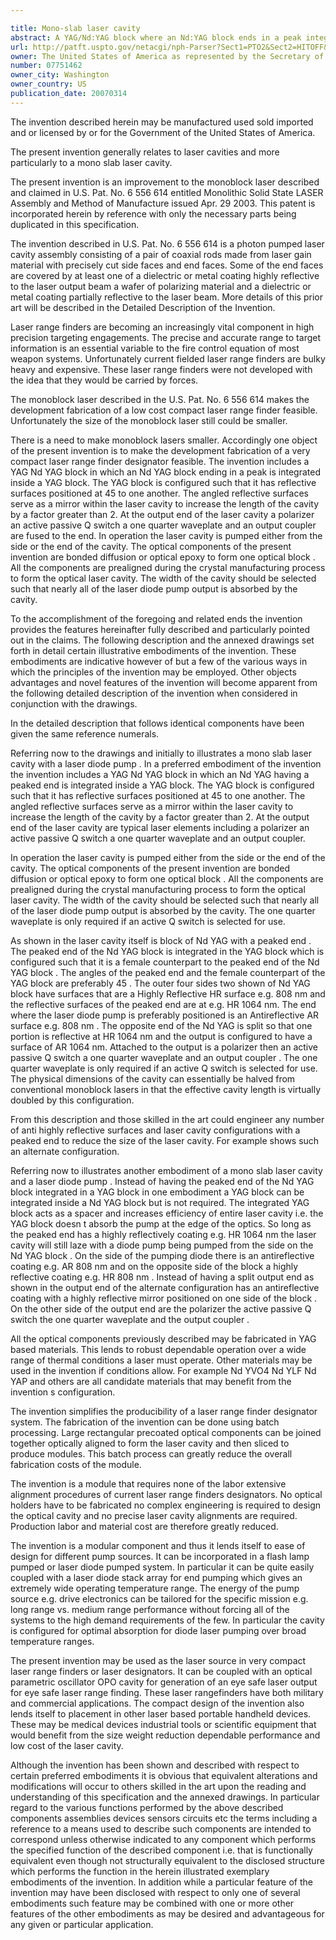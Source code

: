 ```yaml
---

title: Mono-slab laser cavity
abstract: A YAG/Nd:YAG block where an Nd:YAG block ends in a peak integrated inside a YAG block. The YAG block has reflective surfaces positioned at 45° to one another. The angled reflective surfaces serve as a “mirror” within the laser cavity to effectively increase the length of the cavity by a factor greater than 2. Fused to the output end of the laser cavity are a polarizer, an active/passive Q-switch, a one quarter waveplate and an output coupler. In operation, the laser cavity is pumped either from the side or the end of the cavity. The optical components of the present invention are bonded to form one optical ‘block’. All the components are prealigned during the crystal manufacturing process to form the optical laser cavity. The width of the cavity should be selected such that nearly all of the laser diode pump output is absorbed by the cavity.
url: http://patft.uspto.gov/netacgi/nph-Parser?Sect1=PTO2&Sect2=HITOFF&p=1&u=%2Fnetahtml%2FPTO%2Fsearch-adv.htm&r=1&f=G&l=50&d=PALL&S1=07751462&OS=07751462&RS=07751462
owner: The United States of America as represented by the Secretary of the Army
number: 07751462
owner_city: Washington
owner_country: US
publication_date: 20070314
---
```

The invention described herein may be manufactured used sold imported and or licensed by or for the Government of the United States of America.

The present invention generally relates to laser cavities and more particularly to a mono slab laser cavity.

The present invention is an improvement to the monoblock laser described and claimed in U.S. Pat. No. 6 556 614 entitled Monolithic Solid State LASER Assembly and Method of Manufacture issued Apr. 29 2003. This patent is incorporated herein by reference with only the necessary parts being duplicated in this specification.

The invention described in U.S. Pat. No. 6 556 614 is a photon pumped laser cavity assembly consisting of a pair of coaxial rods made from laser gain material with precisely cut side faces and end faces. Some of the end faces are covered by at least one of a dielectric or metal coating highly reflective to the laser output beam a wafer of polarizing material and a dielectric or metal coating partially reflective to the laser beam. More details of this prior art will be described in the Detailed Description of the Invention.

Laser range finders are becoming an increasingly vital component in high precision targeting engagements. The precise and accurate range to target information is an essential variable to the fire control equation of most weapon systems. Unfortunately current fielded laser range finders are bulky heavy and expensive. These laser range finders were not developed with the idea that they would be carried by forces.

The monoblock laser described in the U.S. Pat. No. 6 556 614 makes the development fabrication of a low cost compact laser range finder feasible. Unfortunately the size of the monoblock laser still could be smaller.

There is a need to make monoblock lasers smaller. Accordingly one object of the present invention is to make the development fabrication of a very compact laser range finder designator feasible. The invention includes a YAG Nd YAG block in which an Nd YAG block ending in a peak is integrated inside a YAG block. The YAG block is configured such that it has reflective surfaces positioned at 45 to one another. The angled reflective surfaces serve as a mirror within the laser cavity to increase the length of the cavity by a factor greater than 2. At the output end of the laser cavity a polarizer an active passive Q switch a one quarter waveplate and an output coupler are fused to the end. In operation the laser cavity is pumped either from the side or the end of the cavity. The optical components of the present invention are bonded diffusion or optical epoxy to form one optical block . All the components are prealigned during the crystal manufacturing process to form the optical laser cavity. The width of the cavity should be selected such that nearly all of the laser diode pump output is absorbed by the cavity.

To the accomplishment of the foregoing and related ends the invention provides the features hereinafter fully described and particularly pointed out in the claims. The following description and the annexed drawings set forth in detail certain illustrative embodiments of the invention. These embodiments are indicative however of but a few of the various ways in which the principles of the invention may be employed. Other objects advantages and novel features of the invention will become apparent from the following detailed description of the invention when considered in conjunction with the drawings.

In the detailed description that follows identical components have been given the same reference numerals.

Referring now to the drawings and initially to illustrates a mono slab laser cavity with a laser diode pump . In a preferred embodiment of the invention the invention includes a YAG Nd YAG block in which an Nd YAG having a peaked end is integrated inside a YAG block. The YAG block is configured such that it has reflective surfaces positioned at 45 to one another. The angled reflective surfaces serve as a mirror within the laser cavity to increase the length of the cavity by a factor greater than 2. At the output end of the laser cavity are typical laser elements including a polarizer an active passive Q switch a one quarter waveplate and an output coupler.

In operation the laser cavity is pumped either from the side or the end of the cavity. The optical components of the present invention are bonded diffusion or optical epoxy to form one optical block . All the components are prealigned during the crystal manufacturing process to form the optical laser cavity. The width of the cavity should be selected such that nearly all of the laser diode pump output is absorbed by the cavity. The one quarter waveplate is only required if an active Q switch is selected for use.

As shown in the laser cavity itself is block of Nd YAG with a peaked end . The peaked end of the Nd YAG block is integrated in the YAG block which is configured such that it is a female counterpart to the peaked end of the Nd YAG block . The angles of the peaked end and the female counterpart of the YAG block are preferably 45 . The outer four sides two shown of Nd YAG block have surfaces that are a Highly Reflective HR surface e.g. 808 nm and the reflective surfaces of the peaked end are at e.g. HR 1064 nm. The end where the laser diode pump is preferably positioned is an Antireflective AR surface e.g. 808 nm . The opposite end of the Nd YAG is split so that one portion is reflective at HR 1064 nm and the output is configured to have a surface of AR 1064 nm. Attached to the output is a polarizer then an active passive Q switch a one quarter waveplate and an output coupler . The one quarter waveplate is only required if an active Q switch is selected for use. The physical dimensions of the cavity can essentially be halved from conventional monoblock lasers in that the effective cavity length is virtually doubled by this configuration.

From this description and those skilled in the art could engineer any number of anti highly reflective surfaces and laser cavity configurations with a peaked end to reduce the size of the laser cavity. For example shows such an alternate configuration.

Referring now to illustrates another embodiment of a mono slab laser cavity and a laser diode pump . Instead of having the peaked end of the Nd YAG block integrated in a YAG block in one embodiment a YAG block can be integrated inside a Nd YAG block but is not required. The integrated YAG block acts as a spacer and increases efficiency of entire laser cavity i.e. the YAG block doesn t absorb the pump at the edge of the optics. So long as the peaked end has a highly reflectively coating e.g. HR 1064 nm the laser cavity will still laze with a diode pump being pumped from the side on the Nd YAG block . On the side of the pumping diode there is an antireflective coating e.g. AR 808 nm and on the opposite side of the block a highly reflective coating e.g. HR 808 nm . Instead of having a split output end as shown in the output end of the alternate configuration has an antireflective coating with a highly reflective mirror positioned on one side of the block . On the other side of the output end are the polarizer the active passive Q switch the one quarter waveplate and the output coupler .

All the optical components previously described may be fabricated in YAG based materials. This lends to robust dependable operation over a wide range of thermal conditions a laser must operate. Other materials may be used in the invention if conditions allow. For example Nd YVO4 Nd YLF Nd YAP and others are all candidate materials that may benefit from the invention s configuration.

The invention simplifies the producibility of a laser range finder designator system. The fabrication of the invention can be done using batch processing. Large rectangular precoated optical components can be joined together optically aligned to form the laser cavity and then sliced to produce modules. This batch process can greatly reduce the overall fabrication costs of the module.

The invention is a module that requires none of the labor extensive alignment procedures of current laser range finders designators. No optical holders have to be fabricated no complex engineering is required to design the optical cavity and no precise laser cavity alignments are required. Production labor and material cost are therefore greatly reduced.

The invention is a modular component and thus it lends itself to ease of design for different pump sources. It can be incorporated in a flash lamp pumped or laser diode pumped system. In particular it can be quite easily coupled with a laser diode stack array for end pumping which gives an extremely wide operating temperature range. The energy of the pump source e.g. drive electronics can be tailored for the specific mission e.g. long range vs. medium range performance without forcing all of the systems to the high demand requirements of the few. In particular the cavity is configured for optimal absorption for diode laser pumping over broad temperature ranges.

The present invention may be used as the laser source in very compact laser range finders or laser designators. It can be coupled with an optical parametric oscillator OPO cavity for generation of an eye safe laser output for eye safe laser range finding. These laser rangefinders have both military and commercial applications. The compact design of the invention also lends itself to placement in other laser based portable handheld devices. These may be medical devices industrial tools or scientific equipment that would benefit from the size weight reduction dependable performance and low cost of the laser cavity.

Although the invention has been shown and described with respect to certain preferred embodiments it is obvious that equivalent alterations and modifications will occur to others skilled in the art upon the reading and understanding of this specification and the annexed drawings. In particular regard to the various functions performed by the above described components assemblies devices sensors circuits etc the terms including a reference to a means used to describe such components are intended to correspond unless otherwise indicated to any component which performs the specified function of the described component i.e. that is functionally equivalent even though not structurally equivalent to the disclosed structure which performs the function in the herein illustrated exemplary embodiments of the invention. In addition while a particular feature of the invention may have been disclosed with respect to only one of several embodiments such feature may be combined with one or more other features of the other embodiments as may be desired and advantageous for any given or particular application.

